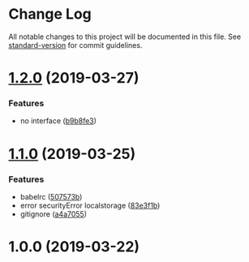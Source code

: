 # Change Log

All notable changes to this project will be documented in this file. See [standard-version](https://github.com/conventional-changelog/standard-version) for commit guidelines.

# [1.2.0](https://github.com/helenen/morpion/compare/v1.1.0...v1.2.0) (2019-03-27)


### Features

* no interface ([b9b8fe3](https://github.com/helenen/morpion/commit/b9b8fe3))



# [1.1.0](https://github.com/helenen/morpion/compare/v1.0.0...v1.1.0) (2019-03-25)


### Features

* babelrc ([507573b](https://github.com/helenen/morpion/commit/507573b))
* error securityError localstorage ([83e3f1b](https://github.com/helenen/morpion/commit/83e3f1b))
* gitignore ([a4a7055](https://github.com/helenen/morpion/commit/a4a7055))



# 1.0.0 (2019-03-22)

